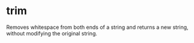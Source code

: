 # trim

Removes whitespace from both ends of a string and returns a new string, without modifying the original string.
